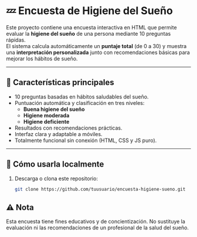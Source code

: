 # 💤 Encuesta de Higiene del Sueño

Este proyecto contiene una encuesta interactiva en HTML que permite evaluar la **higiene del sueño** de una persona mediante 10 preguntas rápidas.  
El sistema calcula automáticamente un **puntaje total** (de 0 a 30) y muestra una **interpretación personalizada** junto con recomendaciones básicas para mejorar los hábitos de sueño.

---

## 🌙 Características principales
- 10 preguntas basadas en hábitos saludables del sueño.  
- Puntuación automática y clasificación en tres niveles:
  - **Buena higiene del sueño**
  - **Higiene moderada**
  - **Higiene deficiente**
- Resultados con recomendaciones prácticas.
- Interfaz clara y adaptable a móviles.
- Totalmente funcional sin conexión (HTML, CSS y JS puro).

---

## 🚀 Cómo usarla localmente
1. Descarga o clona este repositorio:
   ```bash
   git clone https://github.com/tuusuario/encuesta-higiene-sueno.git

## ⚠️ Nota

Esta encuesta tiene fines educativos y de concientización.
No sustituye la evaluación ni las recomendaciones de un profesional de la salud del sueño.
